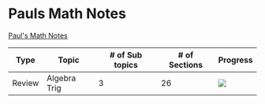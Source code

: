 # Pauls Math Notes
[Paul's Math Notes](http://tutorial.math.lamar.edu/)

| Type | Topic | # of Sub topics | # of Sections | Progress |
|------|-------|-----------------|---------------|----------|
| Review | Algebra Trig | 3 | 26 | ![](https://progressed.io/bar/23) |
